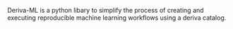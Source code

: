 Deriva-ML is a python libary to simplify the process of creating and executing reproducible machine learning workflows
using a deriva catalog.
